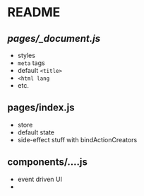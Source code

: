 # README

## *pages/_document.js*
- styles
- `meta` tags
- default `<title>`
- `<html lang`
- etc.

## pages/index.js
- store
- default state
- side-effect stuff with bindActionCreators

## components/....js
- event driven UI
- <Head>
